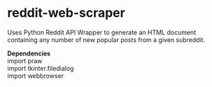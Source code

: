 # reddit-web-scraper
Uses Python Reddit API Wrapper to generate an HTML document containing any number of new popular posts from a given subreddit.

<b>Dependencies</b></br>
import praw</br>
import tkinter.filedialog</br>
import webbrowser</br>
